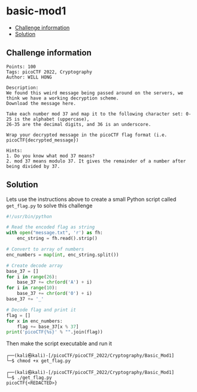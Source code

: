 # basic-mod1

- [Challenge information](basic-mod1.md#challenge-information)
- [Solution](basic-mod1.md#solution)

## Challenge information
```
Points: 100
Tags: picoCTF 2022, Cryptography
Author: WILL HONG

Description:
We found this weird message being passed around on the servers, we think we have a working decryption scheme.
Download the message here.
 
Take each number mod 37 and map it to the following character set: 0-25 is the alphabet (uppercase), 
26-35 are the decimal digits, and 36 is an underscore.
 
Wrap your decrypted message in the picoCTF flag format (i.e. picoCTF{decrypted_message})

Hints:
1. Do you know what mod 37 means?
2. mod 37 means modulo 37. It gives the remainder of a number after being divided by 37.
```

## Solution

Lets use the instructions above to create a small Python script called `get_flag.py` to solve this challenge

```python
#!/usr/bin/python

# Read the encoded flag as string
with open("message.txt", 'r') as fh:
    enc_string = fh.read().strip()

# Convert to array of numbers
enc_numbers = map(int, enc_string.split())

# Create decode array
base_37 = []
for i in range(26):
    base_37 += chr(ord('A') + i)
for i in range(10):
    base_37 += chr(ord('0') + i)
base_37 += '_'

# Decode flag and print it
flag = []
for x in enc_numbers:
    flag += base_37[x % 37]
print('picoCTF{%s}' % "".join(flag))
```

Then make the script executable and run it
```
┌──(kali㉿kali)-[/picoCTF/picoCTF_2022/Cryptography/Basic_Mod1]
└─$ chmod +x get_flag.py  

┌──(kali㉿kali)-[/picoCTF/picoCTF_2022/Cryptography/Basic_Mod1]
└─$ ./get_flag.py
picoCTF{<REDACTED>}
```

